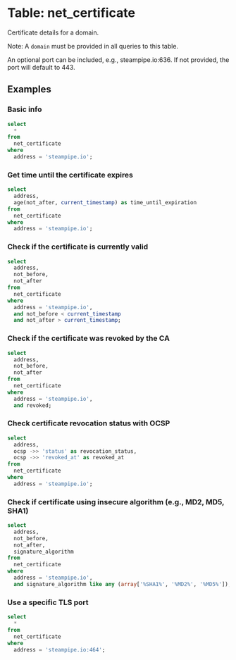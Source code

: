 # Table: net_certificate

Certificate details for a domain.

Note: A `domain` must be provided in all queries to this table.

An optional port can be included, e.g., steampipe.io:636. If not provided, the
port will default to 443.

## Examples

### Basic info

```sql
select
  *
from
  net_certificate
where
  address = 'steampipe.io';
```

### Get time until the certificate expires

```sql
select
  address,
  age(not_after, current_timestamp) as time_until_expiration
from
  net_certificate
where
  address = 'steampipe.io';
```

### Check if the certificate is currently valid

```sql
select
  address,
  not_before,
  not_after
from
  net_certificate
where
  address = 'steampipe.io',
  and not_before < current_timestamp
  and not_after > current_timestamp;
```

### Check if the certificate was revoked by the CA

```sql
select
  address,
  not_before,
  not_after
from
  net_certificate
where
  address = 'steampipe.io',
  and revoked;
```

### Check certificate revocation status with OCSP

```sql
select
  address,
  ocsp ->> 'status' as revocation_status,
  ocsp ->> 'revoked_at' as revoked_at
from
  net_certificate
where
  address = 'steampipe.io';
```

### Check if certificate using insecure algorithm (e.g., MD2, MD5, SHA1)

```sql
select
  address,
  not_before,
  not_after,
  signature_algorithm
from
  net_certificate
where
  address = 'steampipe.io',
  and signature_algorithm like any (array['%SHA1%', '%MD2%', '%MD5%']);
```

### Use a specific TLS port

```sql
select
  *
from
  net_certificate
where
  address = 'steampipe.io:464';
```
